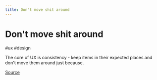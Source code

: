 ```yaml
---
title: Don't move shit around
---
```


# Don't move shit around

#ux #design

The core of UX is consistency - keep items in their expected places and don't move them around just because.

[Source](https://medium.com/radical-ux/nine-nasty-ux-truths-83b30ea94355)
